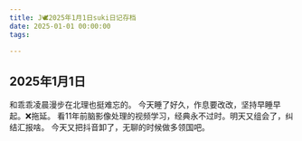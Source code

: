 ```yaml
---
title: J🕊️2025年1月1日suki日记存档
date: 2025-01-01 00:00:00
tags:

---
```


## 2025年1月1日

和乖乖凌晨漫步在北理也挺难忘的。
今天睡了好久，作息要改改，坚持早睡早起。❌拖延。
看11年前脑影像处理的视频学习，经典永不过时。明天又组会了，纠结汇报啥。
今天又把抖音卸了，无聊的时候做多领国吧。
